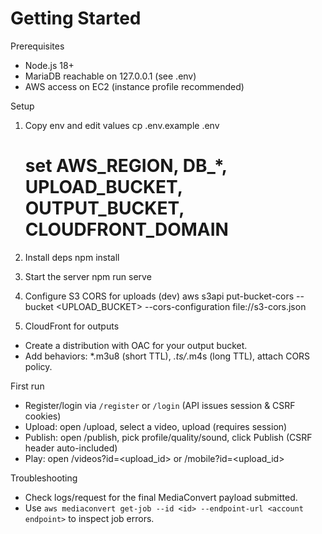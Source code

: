 # Getting Started

Prerequisites
- Node.js 18+
- MariaDB reachable on 127.0.0.1 (see .env)
- AWS access on EC2 (instance profile recommended)

Setup
1) Copy env and edit values
   cp .env.example .env
   # set AWS_REGION, DB_*, UPLOAD_BUCKET, OUTPUT_BUCKET, CLOUDFRONT_DOMAIN

2) Install deps
   npm install

3) Start the server
   npm run serve

4) Configure S3 CORS for uploads (dev)
   aws s3api put-bucket-cors --bucket <UPLOAD_BUCKET> --cors-configuration file://s3-cors.json

5) CloudFront for outputs
- Create a distribution with OAC for your output bucket.
- Add behaviors: *.m3u8 (short TTL), *.ts/*.m4s (long TTL), attach CORS policy.

First run
- Register/login via `/register` or `/login` (API issues session & CSRF cookies)
- Upload: open /upload, select a video, upload (requires session)
- Publish: open /publish, pick profile/quality/sound, click Publish (CSRF header auto-included)
- Play: open /videos?id=<upload_id> or /mobile?id=<upload_id>

Troubleshooting
- Check logs/request for the final MediaConvert payload submitted.
- Use `aws mediaconvert get-job --id <id> --endpoint-url <account endpoint>` to inspect job errors.
